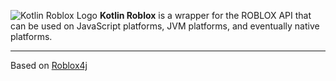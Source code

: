 ![Kotlin Roblox Logo](https://imgur.com/a/CiObbh6)
**Kotlin Roblox** is a wrapper for the ROBLOX API that can be used on JavaScript platforms, JVM platforms, and eventually native platforms.

---

Based on [Roblox4j](https://github.com/PizzaCrust/Roblox4j)